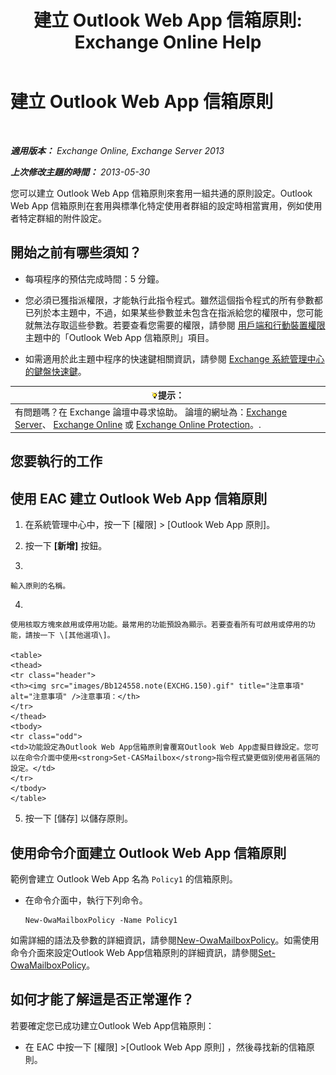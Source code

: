 ﻿---
title: '建立 Outlook Web App 信箱原則: Exchange Online Help'
TOCTitle: 建立 Outlook Web App 信箱原則
ms:assetid: 347207fa-cfb7-40a6-b19a-831dcdb54ad5
ms:mtpsurl: https://technet.microsoft.com/zh-tw/library/Dd335191(v=EXCHG.150)
ms:contentKeyID: 50472949
ms.date: 05/23/2018
mtps_version: v=EXCHG.150
ms.translationtype: MT
---

# 建立 Outlook Web App 信箱原則

 

_**適用版本：** Exchange Online, Exchange Server 2013_

_**上次修改主題的時間：** 2013-05-30_

您可以建立 Outlook Web App 信箱原則來套用一組共通的原則設定。Outlook Web App 信箱原則在套用與標準化特定使用者群組的設定時相當實用，例如使用者特定群組的附件設定。

## 開始之前有哪些須知？

  - 每項程序的預估完成時間：5 分鐘。

  - 您必須已獲指派權限，才能執行此指令程式。雖然這個指令程式的所有參數都已列於本主題中，不過，如果某些參數並未包含在指派給您的權限中，您可能就無法存取這些參數。若要查看您需要的權限，請參閱 [用戶端和行動裝置權限](clients-and-mobile-devices-permissions-exchange-2013-help.md)主題中的「Outlook Web App 信箱原則」項目。

  - 如需適用於此主題中程序的快速鍵相關資訊，請參閱 [Exchange 系統管理中心的鍵盤快速鍵](keyboard-shortcuts-in-the-exchange-admin-center-exchange-online-protection-help.md)。

<table>
<thead>
<tr class="header">
<th><img src="images/Bb124558.tip(EXCHG.150).gif" title="提示" alt="提示" />提示：</th>
</tr>
</thead>
<tbody>
<tr class="odd">
<td>有問題嗎？在 Exchange 論壇中尋求協助。 論壇的網址為：<a href="https://go.microsoft.com/fwlink/p/?linkid=60612">Exchange Server</a>、 <a href="https://go.microsoft.com/fwlink/p/?linkid=267542">Exchange Online</a> 或 <a href="https://go.microsoft.com/fwlink/p/?linkid=285351">Exchange Online Protection</a>。.</td>
</tr>
</tbody>
</table>


## 您要執行的工作

## 使用 EAC 建立 Outlook Web App 信箱原則

1.  在系統管理中心中，按一下 \[權限\] \> \[Outlook Web App 原則\]。

2.  按一下 **\[新增\]** 按鈕。

3.  
    
    輸入原則的名稱。

4.  
    
    使用核取方塊來啟用或停用功能。最常用的功能預設為顯示。若要查看所有可啟用或停用的功能，請按一下 \[其他選項\]。
    
    <table>
    <thead>
    <tr class="header">
    <th><img src="images/Bb124558.note(EXCHG.150).gif" title="注意事項" alt="注意事項" />注意事項：</th>
    </tr>
    </thead>
    <tbody>
    <tr class="odd">
    <td>功能設定為Outlook Web App信箱原則會覆寫Outlook Web App虛擬目錄設定。您可以在命令介面中使用<strong>Set-CASMailbox</strong>指令程式變更個別使用者區隔的設定。</td>
    </tr>
    </tbody>
    </table>


5.  按一下 \[儲存\] 以儲存原則。

## 使用命令介面建立 Outlook Web App 信箱原則

範例會建立 Outlook Web App 名為 `Policy1` 的信箱原則。

  - 在命令介面中，執行下列命令。
    
        New-OwaMailboxPolicy -Name Policy1

如需詳細的語法及參數的詳細資訊，請參閱[New-OwaMailboxPolicy](https://technet.microsoft.com/zh-tw/library/dd351067\(v=exchg.150\))。如需使用命令介面來設定Outlook Web App信箱原則的詳細資訊，請參閱[Set-OwaMailboxPolicy](https://technet.microsoft.com/zh-tw/library/dd297989\(v=exchg.150\))。

## 如何才能了解這是否正常運作？

若要確定您已成功建立Outlook Web App信箱原則：

  - 在 EAC 中按一下 \[權限\] \>\[Outlook Web App 原則\] ，然後尋找新的信箱原則。

